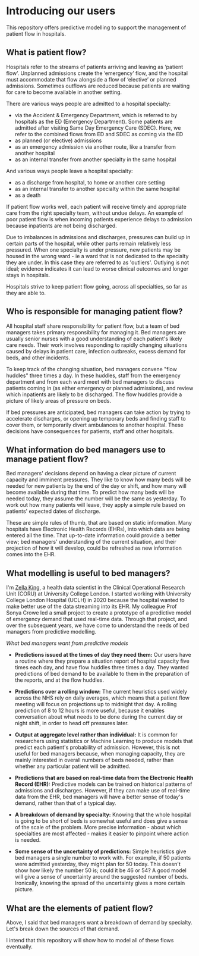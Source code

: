 # Introducing our users

This repository offers predictive modelling to support the management of patient flow in hospitals.

## What is patient flow?

Hospitals refer to the streams of patients arriving and leaving as ‘patient flow’. Unplanned admissions create the ‘emergency’ flow, and the hospital must accommodate that flow alongside a flow of ‘elective’ or planned admissions. Sometimes outflows are reduced because patients are waiting for care to become available in another setting.

There are various ways people are admitted to a hospital specialty:

- via the Accident & Emergency Department, which is referred to by hospitals as the ED (Emergency Department). Some patients are admitted after visiting Same Day Emergency Care (SDEC). Here, we refer to the combined flows from ED and SDEC as coming via the ED
- as planned (or elective) admissions
- as an emergency admission via another route, like a transfer from another hospital
- as an internal transfer from another specialty in the same hospital

And various ways people leave a hospital specialty:

- as a discharge from hospital, to home or another care setting
- as an internal transfer to another specialty within the same hospital
- as a death

If patient flow works well, each patient will receive timely and appropriate care from the right specialty team, without undue delays. An example of poor patient flow is when incoming patients experience delays to admission because inpatients are not being discharged.

Due to imbalances in admissions and discharges, pressures can build up in certain parts of the hospital, while other parts remain relatively less pressured. When one specialty is under pressure, new patients may be housed in the wrong ward - ie a ward that is not dedicated to the specialty they are under. In this case they are referred to as 'outliers'. Outlying is not ideal; evidence indicates it can lead to worse clinical outcomes and longer stays in hospitals.

Hospitals strive to keep patient flow going, across all specialties, so far as they are able to.

## Who is responsible for managing patient flow?

All hospital staff share responsibility for patient flow, but a team of bed managers takes primary responsibility for managing it. Bed managers are usually senior nurses with a good understanding of each patient's likely care needs. Their work involves responding to rapidly changing situations caused by delays in patient care, infection outbreaks, excess demand for beds, and other incidents.

To keep track of the changing situation, bed managers convene "flow huddles" three times a day. In these huddles, staff from the emergency department and from each ward meet with bed managers to discuss patients coming in (as either emergency or planned admissions), and review which inpatients are likely to be discharged. The flow huddles provide a picture of likely areas of pressure on beds.

If bed pressures are anticipated, bed managers can take action by trying to accelerate discharges, or opening up temporary beds and finding staff to cover them, or temporarily divert ambulances to another hospital. These decisions have consequences for patients, staff and other hospitals.

## What information do bed managers use to manage patient flow?

Bed managers' decisions depend on having a clear picture of current capacity and imminent pressures. They like to know how many beds will be needed for new patients by the end of the day or shift, and how many will become available during that time. To predict how many beds will be needed today, they assume the number will be the same as yesterday. To work out how many patients will leave, they apply a simple rule based on patients' expected dates of discharge.

These are simple rules of thumb, that are based on static information. Many hospitals have Electronic Health Records (EHRs), into which data are being entered all the time. That up-to-date information could provide a better view; bed managers' understanding of the current situation, and their projection of how it will develop, could be refreshed as new information comes into the EHR.

## What modelling is useful to bed managers?

I'm [Zella King](https://github.com/zmek/), a health data scientist in the Clinical Operational Research Unit (CORU) at University College London. I started working with University College London Hospital (UCLH) in 2020 because the hospital wanted to make better use of the data streaming into its EHR. My colleague Prof Sonya Crowe led a small project to create a prototype of a predictive model of emergency demand that used real-time data. Through that project, and over the subsequent years, we have come to understand the needs of bed managers from predictive modelling.

_What bed managers want from predictive models_

- **Predictions issued at the times of day they need them:**
  Our users have a routine where they prepare a situation report of hospital capacity five times each day, and have flow huddles three times a day. They wanted predictions of bed demand to be available to them in the preparation of the reports, and at the flow huddles.

- **Predictions over a rolling window:**
  The current heuristics used widely across the NHS rely on daily averages, which means that a patient flow meeting will focus on projections up to midnight that day. A rolling prediction of 8 to 12 hours is more useful, because it enables conversation about what needs to be done during the current day or night shift, in order to head off pressures later.

- **Output at aggregate level rather than individual:**
  It is common for researchers using statistics or Machine Learning to produce models that predict each patient's probability of admission. However, this is not useful for bed managers because, when managing capacity, they are mainly interested in overall numbers of beds needed, rather than whether any particular patient will be admitted.

- **Predictions that are based on real-time data from the Electronic Health Record (EHR):**
  Predictive models can be trained on historical patterns of admissions and discharges. However, if they can make use of real-time data from the EHR, bed managers will have a better sense of today's demand, rather than that of a typical day.

- **A breakdown of demand by specialty:**
  Knowing that the whole hospital is going to be short of beds is somewhat useful and does give a sense of the scale of the problem. More precise information - about which specialties are most affected - makes it easier to pinpoint where action is needed.

- **Some sense of the uncertainty of predictions:**
  Simple heuristics give bed managers a single number to work with. For example, if 50 patients were admitted yesterday, they might plan for 50 today. This doesn't show how likely the number 50 is; could it be 46 or 54? A good model will give a sense of uncertainty around the suggested number of beds. Ironically, knowing the spread of the uncertainty gives a more certain picture.

## What are the elements of patient flow?

Above, I said that bed managers want a breakdown of demand by specialty. Let's break down the sources of that demand.

I intend that this repository will show how to model all of these flows eventually.
